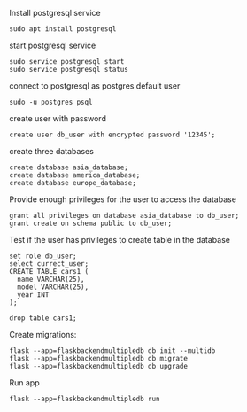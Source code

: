 Install postgresql service

```
sudo apt install postgresql
```

start postgresql service

```
sudo service postgresql start
sudo service postgresql status
```

connect to postgresql as postgres default user

``` 
sudo -u postgres psql
```

create user with password
```
create user db_user with encrypted password '12345';
```

create three databases
```
create database asia_database;
create database america_database;
create database europe_database;
```

Provide enough privileges for the user to access the database
```
grant all privileges on database asia_database to db_user;
grant create on schema public to db_user;

```

Test if the user has privileges to create table in the database

```
set role db_user;
select currect_user;
CREATE TABLE cars1 (
  name VARCHAR(25),
  model VARCHAR(25),
  year INT
);

drop table cars1;

```

Create migrations:

```
flask --app=flaskbackendmultipledb db init --multidb
flask --app=flaskbackendmultipledb db migrate
flask --app=flaskbackendmultipledb db upgrade
```

Run app

```
flask --app=flaskbackendmultipledb run
```